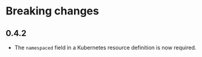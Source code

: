 # Breaking changes

## 0.4.2

- The `namespaced` field in a Kubernetes resource definition is now required.